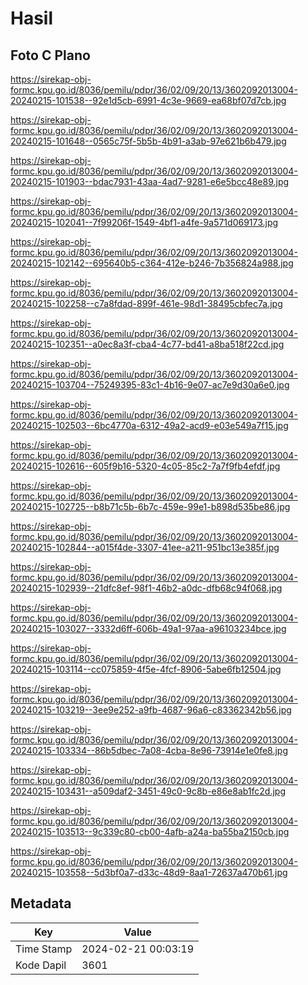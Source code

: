 # Hasil

## Foto C Plano

https://sirekap-obj-formc.kpu.go.id/8036/pemilu/pdpr/36/02/09/20/13/3602092013004-20240215-101538--92e1d5cb-6991-4c3e-9669-ea68bf07d7cb.jpg

https://sirekap-obj-formc.kpu.go.id/8036/pemilu/pdpr/36/02/09/20/13/3602092013004-20240215-101648--0565c75f-5b5b-4b91-a3ab-97e621b6b479.jpg

https://sirekap-obj-formc.kpu.go.id/8036/pemilu/pdpr/36/02/09/20/13/3602092013004-20240215-101903--bdac7931-43aa-4ad7-9281-e6e5bcc48e89.jpg

https://sirekap-obj-formc.kpu.go.id/8036/pemilu/pdpr/36/02/09/20/13/3602092013004-20240215-102041--7f99206f-1549-4bf1-a4fe-9a571d069173.jpg

https://sirekap-obj-formc.kpu.go.id/8036/pemilu/pdpr/36/02/09/20/13/3602092013004-20240215-102142--695640b5-c364-412e-b246-7b356824a988.jpg

https://sirekap-obj-formc.kpu.go.id/8036/pemilu/pdpr/36/02/09/20/13/3602092013004-20240215-102258--c7a8fdad-899f-461e-98d1-38495cbfec7a.jpg

https://sirekap-obj-formc.kpu.go.id/8036/pemilu/pdpr/36/02/09/20/13/3602092013004-20240215-102351--a0ec8a3f-cba4-4c77-bd41-a8ba518f22cd.jpg

https://sirekap-obj-formc.kpu.go.id/8036/pemilu/pdpr/36/02/09/20/13/3602092013004-20240215-103704--75249395-83c1-4b16-9e07-ac7e9d30a6e0.jpg

https://sirekap-obj-formc.kpu.go.id/8036/pemilu/pdpr/36/02/09/20/13/3602092013004-20240215-102503--6bc4770a-6312-49a2-acd9-e03e549a7f15.jpg

https://sirekap-obj-formc.kpu.go.id/8036/pemilu/pdpr/36/02/09/20/13/3602092013004-20240215-102616--605f9b16-5320-4c05-85c2-7a7f9fb4efdf.jpg

https://sirekap-obj-formc.kpu.go.id/8036/pemilu/pdpr/36/02/09/20/13/3602092013004-20240215-102725--b8b71c5b-6b7c-459e-99e1-b898d535be86.jpg

https://sirekap-obj-formc.kpu.go.id/8036/pemilu/pdpr/36/02/09/20/13/3602092013004-20240215-102844--a015f4de-3307-41ee-a211-951bc13e385f.jpg

https://sirekap-obj-formc.kpu.go.id/8036/pemilu/pdpr/36/02/09/20/13/3602092013004-20240215-102939--21dfc8ef-98f1-46b2-a0dc-dfb68c94f068.jpg

https://sirekap-obj-formc.kpu.go.id/8036/pemilu/pdpr/36/02/09/20/13/3602092013004-20240215-103027--3332d6ff-606b-49a1-97aa-a96103234bce.jpg

https://sirekap-obj-formc.kpu.go.id/8036/pemilu/pdpr/36/02/09/20/13/3602092013004-20240215-103114--cc075859-4f5e-4fcf-8906-5abe6fb12504.jpg

https://sirekap-obj-formc.kpu.go.id/8036/pemilu/pdpr/36/02/09/20/13/3602092013004-20240215-103219--3ee9e252-a9fb-4687-96a6-c83362342b56.jpg

https://sirekap-obj-formc.kpu.go.id/8036/pemilu/pdpr/36/02/09/20/13/3602092013004-20240215-103334--86b5dbec-7a08-4cba-8e96-73914e1e0fe8.jpg

https://sirekap-obj-formc.kpu.go.id/8036/pemilu/pdpr/36/02/09/20/13/3602092013004-20240215-103431--a509daf2-3451-49c0-9c8b-e86e8ab1fc2d.jpg

https://sirekap-obj-formc.kpu.go.id/8036/pemilu/pdpr/36/02/09/20/13/3602092013004-20240215-103513--9c339c80-cb00-4afb-a24a-ba55ba2150cb.jpg

https://sirekap-obj-formc.kpu.go.id/8036/pemilu/pdpr/36/02/09/20/13/3602092013004-20240215-103558--5d3bf0a7-d33c-48d9-8aa1-72637a470b61.jpg


## Metadata

| Key        | Value               |
| ---------- | ------------------- |
| Time Stamp | 2024-02-21 00:03:19 |
| Kode Dapil | 3601                |



